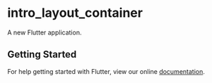 # intro_layout_container

A new Flutter application.

## Getting Started

For help getting started with Flutter, view our online
[documentation](https://flutter.io/).
